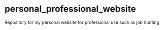 # personal_professional_website
 Repository for my personal website for professional use such as job hunting

